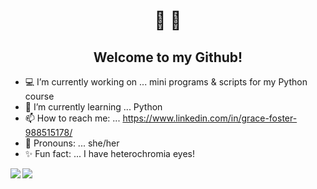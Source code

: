    <h1 align ="center">👋 🌌</h1>
   <h2 align="center">Welcome to my Github!</h2>
  
   
- :computer: I’m currently working on ... mini programs & scripts for my Python course
- 🧠 I’m currently learning ... Python
- 📫 How to reach me: ... https://www.linkedin.com/in/grace-foster-988515178/
- :woman: Pronouns: ... she/her
- :sparkles: Fun fact: ... I have heterochromia eyes!

<div>
   <a href="https://github.com/Fallinqqq?tab=repositories">
<img align="left" src=https://github-readme-stats.vercel.app/api?username=Fallinqqq&theme=tokyonight&show_icons=true
     </a>
       <a href="https://github.com/Fallinqqq?tab=repositories">
<img align="bottom" src=https://github-readme-stats.vercel.app/api/top-langs/?username=Fallinqqq&theme=tokyonight&show_icons=true)](https://github.com/Fallinqqq/github-readme-stats
     </a>
   </div>
